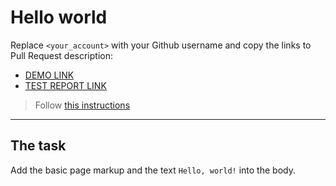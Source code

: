 # Hello world
Replace `<your_account>` with your Github username and copy the links to Pull Request description:
- [DEMO LINK](https://<volgaden>.github.io/layout_hello-world/)
- [TEST REPORT LINK](https://<volgaden>.github.io/layout_hello-world/report/html_report/)

> Follow [this instructions](https://mate-academy.github.io/layout_task-guideline/#how-to-solve-the-layout-tasks-on-github)
___

## The task 
Add the basic page markup and the text `Hello, world!` into the body.
